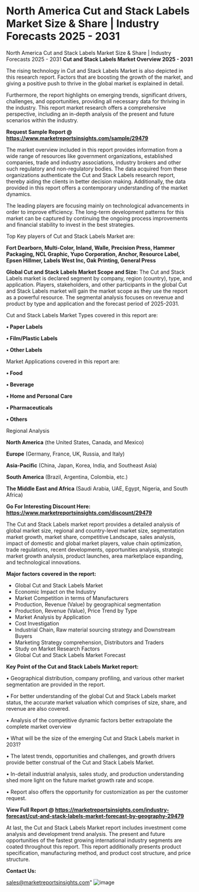 # North America Cut and Stack Labels Market Size & Share | Industry Forecasts 2025 - 2031
North America Cut and Stack Labels Market Size & Share | Industry Forecasts 2025 - 2031
<Strong> Cut and Stack Labels Market Overview 2025 - 2031</strong>

The rising technology in Cut and Stack Labels Market is also depicted in this research report. Factors that are boosting the growth of the market, and giving a positive push to thrive in the global market is explained in detail.

Furthermore, the report highlights on emerging trends, significant drivers, challenges, and opportunities, providing all necessary data for thriving in the industry. This report market research offers a comprehensive perspective, including an in-depth analysis of the present and future scenarios within the industry.

<strong>Request Sample Report @ <a href=https://www.marketreportsinsights.com/sample/29479>https://www.marketreportsinsights.com/sample/29479</a></strong>

The market overview included in this report provides information from a wide range of resources like government organizations, established companies, trade and industry associations, industry brokers and other such regulatory and non-regulatory bodies. The data acquired from these organizations authenticate the Cut and Stack Labels research report, thereby aiding the clients in better decision making. Additionally, the data provided in this report offers a contemporary understanding of the market dynamics.

The leading players are focusing mainly on technological advancements in order to improve efficiency. The long-term development patterns for this market can be captured by continuing the ongoing process improvements and financial stability to invest in the best strategies.

Top Key players of Cut and Stack Labels Market are:

<strong>Fort Dearborn, Multi-Color, Inland, Walle, Precision Press, Hammer Packaging, NCL Graphic, Yupo Corporation, Anchor, Resource Label, Epsen Hillmer, Labels West Inc, Oak Printing, General Press</strong>

<strong><b>Global Cut and Stack Labels Market Scope and Size:</b></strong>
The Cut and Stack Labels market is declared segment by company, region (country), type, and application. Players, stakeholders, and other participants in the global Cut and Stack Labels market will gain the market scope as they use the report as a powerful resource. The segmental analysis focuses on revenue and product by type and application and the forecast period of 2025-2031.

Cut and Stack Labels Market Types covered in this report are:

<strong>• Paper Labels

• Film/Plastic Labels

• Other Labels</strong>

Market Applications covered in this report are:

<strong>• Food

• Beverage

• Home and Personal Care

• Pharmaceuticals

• Others</strong> 

Regional Analysis

<strong>North America</strong> (the United States, Canada, and Mexico)

<strong>Europe</strong> (Germany, France, UK, Russia, and Italy)

<strong>Asia-Pacific</strong> (China, Japan, Korea, India, and Southeast Asia)

<strong>South America</strong> (Brazil, Argentina, Colombia, etc.)

<strong>The Middle East and Africa</strong> (Saudi Arabia, UAE, Egypt, Nigeria, and South Africa)

<strong>Go For Interesting Discount Here: <a href=https://www.marketreportsinsights.com/discount/29479>https://www.marketreportsinsights.com/discount/29479</a></strong>

The Cut and Stack Labels market report provides a detailed analysis of global market size, regional and country-level market size, segmentation market growth, market share, competitive Landscape, sales analysis, impact of domestic and global market players, value chain optimization, trade regulations, recent developments, opportunities analysis, strategic market growth analysis, product launches, area marketplace expanding, and technological innovations.

<strong><b>Major factors covered in the report:</b></strong>
<ul>
  <li>Global Cut and Stack Labels Market </li>
  <li>Economic Impact on the Industry</li>
  <li>Market Competition in terms of Manufacturers</li>
  <li>Production, Revenue (Value) by geographical segmentation</li>
  <li>Production, Revenue (Value), Price Trend by Type</li>
  <li>Market Analysis by Application</li>
  <li>Cost Investigation</li>
  <li>Industrial Chain, Raw material sourcing strategy and Downstream Buyers</li>
  <li>Marketing Strategy comprehension, Distributors and Traders</li>
  <li>Study on Market Research Factors</li>
  <li>Global Cut and Stack Labels Market Forecast</li>
</ul>

<strong><b>Key Point of the Cut and Stack Labels Market report:</b></strong>

• Geographical distribution, company profiling, and various other market segmentation are provided in the report.

• For better understanding of the global Cut and Stack Labels market status, the accurate market valuation which comprises of size, share, and revenue are also covered.

• Analysis of the competitive dynamic factors better extrapolate the complete market overview

• What will be the size of the emerging Cut and Stack Labels market in 2031?

• The latest trends, opportunities and challenges, and growth drivers provide better construal of the Cut and Stack Labels Market.

• In-detail industrial analysis, sales study, and production understanding shed more light on the future market growth rate and scope.

• Report also offers the opportunity for customization as per the customer request.

<strong><b>View Full Report @ <a href=https://marketreportsinsights.com/industry-forecast/cut-and-stack-labels-market-forecast-by-geography-29479>https://marketreportsinsights.com/industry-forecast/cut-and-stack-labels-market-forecast-by-geography-29479</a></b></strong>


At last, the Cut and Stack Labels Market report includes investment come analysis and development trend analysis. The present and future opportunities of the fastest growing international industry segments are coated throughout this report. This report additionally presents product specification, manufacturing method, and product cost structure, and price structure.

<strong>Contact Us:</strong>

sales@marketreportsinsights.com"
![image](https://github.com/user-attachments/assets/a2a78b69-5452-40b5-b062-6a8f90fc0f1b)
